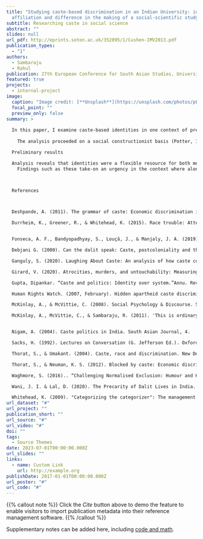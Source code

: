```yaml
---
title: "Studying caste-based discrimination in an Indian University: identities,
  affiliation and difference in the making of a social-scientific study"
subtitle: Researching caste in social science
abstract: ""
slides: null
url_pdf: http://eprints.soton.ac.uk/352095/1/Cushen-IMV2013.pdf
publication_types:
  - "1"
authors:
  - Sambaraju
  - Rahul
publication: 27th European Conference for South Asian Studies, University of Turin, Italy.
featured: true
projects:
  - internal-project
image:
  caption: "Image credit: [**Unsplash**](https://unsplash.com/photos/pLCdAaMFLTE)"
  focal_point: ""
  preview_only: false
summary: >
  
  In this paper, I examine caste-based identities in one context of pressing importance: researching caste-based discrimination in universities. While sociologists and anthropologists have examined the materiality (Gupta, 2005) and experiential aspects of caste (Thorat & Umakant, 2004), and caste-based oppression (Deshpande, 2011), little research has examined how caste-based identities complicate the process of researching casteist discrimination. This is compounded by huge inequities in academic institutions where majority of research on these concerns is conducted by those from oppressor castes. Using fine-grained discursive analysis, I examine the interconnectedness of caste identities in conducting research on caste-based discrimination. I examine data from an interview study about student protests against caste-based discrimination in a South Indian university in January 2016, where I conducted 20 interviews. I examine those instances where my identity as an ‘upper’ caste researcher is implicated in the research process. Specifically, I examine how articulations of my own and participants’ identities are involved in research interviews on caste-based discrimination. Analysis focused on the construction, ascription, and negotiation of specific caste identities for the interviewer and interviewees, and the social actions accomplished in the context of these interviews (McKinlay & McVittie, 2008). Analysis reveals that identities were a flexible resource for both me and the interviewees in negotiating the difficulty in talking about caste. In the then context of protests against caste-based discrimination, topics such as the extent of caste-based discrimination, and the role for individuals themselves were treated as difficult since these implicated identities for me and the interviewees. Caste-based identities then both hindered affiliation with the interviewees in contributing to the difficulty of speaking about caste, while also allowing for the articulation of specific forms of caste-based oppression. These findings are discussed in relation to current inequities in participation of Dalits and members in other oppressed groups in academia. 
   
  	The analysis proceeded on a social constructionist basis (Potter, 1996), which meant analysing interview interactions as constructing specific versions of the caste system and caste identities in ways that accomplished specific social actions in the context of these interviews (McKinlay & McVittie, 2008). Potter and Hepburn (2005) argue that interview data are saturated by social science categories and understandings. This however can be used to examine how some of these categories are understood by participants themselves (Sacks, 1995). In the present case then, interview data were examined for how caste-identities were developed in describing their lived experiences in higher education, instances of caste-based discrimination, and efforts to navigate and address these concerns. In so doing, analysis examines discursive practices by which caste-based identities are implicated and subsequently negotiated in talk.

  Preliminary results

  Analysis reveals that identities were a flexible resource for both me and the interviewees in negotiating the difficulty in talking about caste. In the present context of protests against caste-based discrimination, topics such as the extent of caste-based discrimination, and the role for individuals themselves were treated as difficult since these implicated identities for me and the interviewees. For interviewees their own identities were treated as resources from which they could talk about caste and as a restraint in offering specific forms of responses to the interview questions. Simultaneously, my identity as a so-called ‘upper’ caste interviewer limited possibilities for affiliation with the interviewees, while enabling interviewees to talk about their own troubles to an ‘outsider’. Caste-based identities then both hindered affiliation with the interviewees in contributing to the difficulty of speaking about caste, while allowing for the articulation of specific forms of caste-based oppression. 
  	Findings such as these take-on an urgency in the context where alongside an overwhelming dominance of upper caste individuals in research on Dalits and members of other oppressed caste groups (Ganguly, 2000). Research that takes-on this form of research should centrally consider the role of identities and their gradients in making claims about societal inequalities. 



  References



  Deshpande, A. (2011). The grammar of caste: Economic discrimination in contemporary India. Oxford University Press. Deshpande, A. (2017, December 11). The ugly reality of caste violence and discrimination in urban India. The Wire. https:// thewire.in/caste/ugly-reality-caste-violence-discriminationurban-india

  Durrheim, K., Greener, R., & Whitehead, K. (2015). Race trouble: Attending to race and racism in online interaction. British Journal of Social Psychology, 54(1): 84- 99.https://doi.org/10.1111/bjso.12070


  Fonseca, A. F., Bandyopadhyay, S., Louçã, J., & Manjaly, J. A. (2019). Caste in the News: A Computational Analysis of Indian Newspapers. Social Media + Society. https://doi.org/10.1177/2056305119896057

  Debjani G. (2000). Can the dalit speak: Caste, postcoloniality and the new humanities?, South Asia: Journal of South Asian Studies, 23:s1, 43-62, DOI: 10.1080/00856400008723398

  Ganguly, S. (2020). Laughing About Caste: An analysis of how caste considerations find representation in the genre of English stand-up comedy on the internet in India. Connections: a journal of language, media and culture, 1(1): https://doi.org/10.29173/connections11 

  Girard, V. (2020). Atrocities, murders, and untouchability: Measuring caste-based discrimination. Ideas for India. Retrieved from: https://www.ideasforindia.in/topics/social-identity/atrocities-murders-and-untouchability-measuring-caste-based-discrimination.html 

  Gupta, Dipankar. “Caste and politics: Identity over system.”Annu. Rev. Anthropol,vol. 34, no.21, 2005, pp. 409-427

  Human Rights Watch. (2007, February). Hidden apartheid caste discrimination against India’s “Untouchables” (Vol. 19). https://www.hrw.org/reports/2007/india0207/

  McKinlay, A., & McVittie, C. (2008). Social Psychology & Discourse. Sussex: Wiley-Blackwell.

  McKinlay, A., McVittie, C., & Sambaraju, R. (2011). 'This is ordinary behaviour': categorization and culpability in Hamas leaders' accounts of the Palestinian/Israeli conflict. British Journal of Social Psychology, 51(4), 534-550. doi:10.1111/j.2044-8309.2011.02021


  Nigam, A. (2004). Caste politics in India. South Asian Journal, 4.

  Sacks, H. (1992). Lectures on Conversation (G. Jefferson Ed.). Oxford: Blackwells

  Thorat, S., & Umakant. (2004). Caste, race and discrimination. New Delhi: Indian Institute of Dalit Studies and Rawat Publications.

  Thorat, S., & Neuman, K. S. (2012). Blocked by caste: Economic discrimination in modern India. Oxford University Press.

  Waghmore, S. (2016).. “Challenging Normalised Exclusion: Humour and Hopeful Rationality in Dalit Politics.”From the Margins to the Mainstream: Institutionalising Minorities in South Asia, edited by Hugo Gorringe, Roger Jeffery, Suryakant Waghmore , Sage, 2016, 153-177.

  Wani, J. I. & Lal, D. (2020). The Precarity of Dalit Lives in India.  The Indian Express. Retrieved from: https://indianexpress.com/article/opinion/columns/dalit-atrocity-casteism-hathras-thakur-brahmin-rape-6903255/ 

  Whitehead, K. (2009). "Categorizing the categorizer": The management of racial common sense in interaction. Social psychology quarterly, 72(4), 325-342.
url_dataset: "#"
url_project: ""
publication_short: ""
url_source: "#"
url_video: "#"
doi: ""
tags:
  - Source Themes
date: 2023-07-01T00:00:00.000Z
url_slides: ""
links:
  - name: Custom Link
    url: http://example.org
publishDate: 2017-01-01T00:00:00.000Z
url_poster: "#"
url_code: "#"
---
```


{{% callout note %}}
Click the _Cite_ button above to demo the feature to enable visitors to import publication metadata into their reference management software.
{{% /callout %}}

Supplementary notes can be added here, including [code and math](https://wowchemy.com/docs/content/writing-markdown-latex/).
